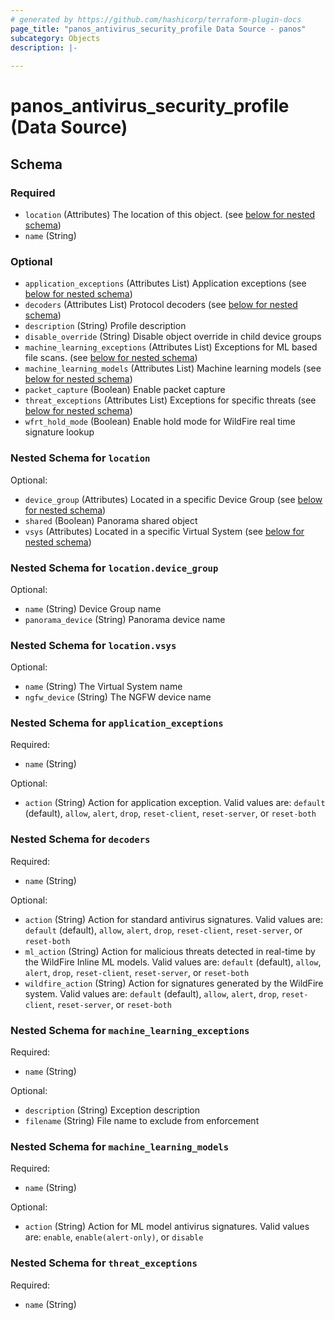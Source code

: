 ```yaml
---
# generated by https://github.com/hashicorp/terraform-plugin-docs
page_title: "panos_antivirus_security_profile Data Source - panos"
subcategory: Objects
description: |-
  
---
```


# panos_antivirus_security_profile (Data Source)





<!-- schema generated by tfplugindocs -->
## Schema

### Required

- `location` (Attributes) The location of this object. (see [below for nested schema](#nestedatt--location))
- `name` (String)

### Optional

- `application_exceptions` (Attributes List) Application exceptions (see [below for nested schema](#nestedatt--application_exceptions))
- `decoders` (Attributes List) Protocol decoders (see [below for nested schema](#nestedatt--decoders))
- `description` (String) Profile description
- `disable_override` (String) Disable object override in child device groups
- `machine_learning_exceptions` (Attributes List) Exceptions for ML based file scans. (see [below for nested schema](#nestedatt--machine_learning_exceptions))
- `machine_learning_models` (Attributes List) Machine learning models (see [below for nested schema](#nestedatt--machine_learning_models))
- `packet_capture` (Boolean) Enable packet capture
- `threat_exceptions` (Attributes List) Exceptions for specific threats (see [below for nested schema](#nestedatt--threat_exceptions))
- `wfrt_hold_mode` (Boolean) Enable hold mode for WildFire real time signature lookup

<a id="nestedatt--location"></a>
### Nested Schema for `location`

Optional:

- `device_group` (Attributes) Located in a specific Device Group (see [below for nested schema](#nestedatt--location--device_group))
- `shared` (Boolean) Panorama shared object
- `vsys` (Attributes) Located in a specific Virtual System (see [below for nested schema](#nestedatt--location--vsys))

<a id="nestedatt--location--device_group"></a>
### Nested Schema for `location.device_group`

Optional:

- `name` (String) Device Group name
- `panorama_device` (String) Panorama device name


<a id="nestedatt--location--vsys"></a>
### Nested Schema for `location.vsys`

Optional:

- `name` (String) The Virtual System name
- `ngfw_device` (String) The NGFW device name



<a id="nestedatt--application_exceptions"></a>
### Nested Schema for `application_exceptions`

Required:

- `name` (String)

Optional:

- `action` (String) Action for application exception. Valid values are: `default` (default), `allow`, `alert`, `drop`, `reset-client`, `reset-server`, or `reset-both`


<a id="nestedatt--decoders"></a>
### Nested Schema for `decoders`

Required:

- `name` (String)

Optional:

- `action` (String) Action for standard antivirus signatures. Valid values are: `default` (default), `allow`, `alert`, `drop`, `reset-client`, `reset-server`, or `reset-both`
- `ml_action` (String) Action for malicious threats detected in real-time by the WildFire Inline ML models. Valid values are: `default` (default), `allow`, `alert`, `drop`, `reset-client`, `reset-server`, or `reset-both`
- `wildfire_action` (String) Action for signatures generated by the WildFire system. Valid values are: `default` (default), `allow`, `alert`, `drop`, `reset-client`, `reset-server`, or `reset-both`


<a id="nestedatt--machine_learning_exceptions"></a>
### Nested Schema for `machine_learning_exceptions`

Required:

- `name` (String)

Optional:

- `description` (String) Exception description
- `filename` (String) File name to exclude from enforcement


<a id="nestedatt--machine_learning_models"></a>
### Nested Schema for `machine_learning_models`

Required:

- `name` (String)

Optional:

- `action` (String) Action for ML model antivirus signatures. Valid values are: `enable`, `enable(alert-only)`, or `disable`


<a id="nestedatt--threat_exceptions"></a>
### Nested Schema for `threat_exceptions`

Required:

- `name` (String)